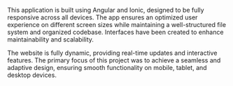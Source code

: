 This application is built using Angular and Ionic, designed to be fully responsive across all devices. The app ensures an optimized user experience on different screen sizes while maintaining a well-structured file system and organized codebase. Interfaces have been created to enhance maintainability and scalability.

The website is fully dynamic, providing real-time updates and interactive features. The primary focus of this project was to achieve a seamless and adaptive design, ensuring smooth functionality on mobile, tablet, and desktop devices.
